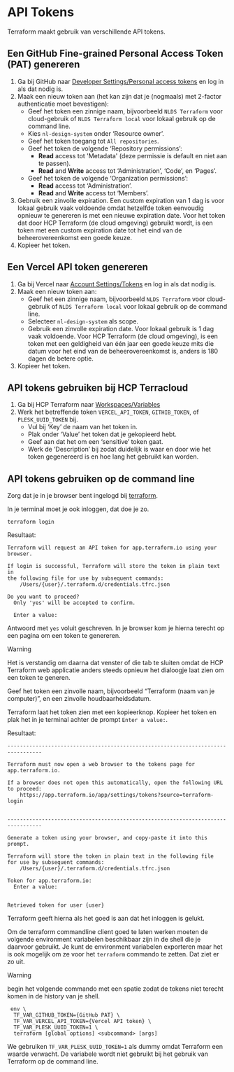 # API Tokens

Terraform maakt gebruik van verschillende API tokens.

## Een GitHub Fine-grained Personal Access Token (PAT) genereren

1. Ga bij GitHub naar [Developer Settings/Personal access tokens][github-developer-settings] en log in als dat nodig is.
1. Maak een nieuw token aan (het kan zijn dat je (nogmaals) met 2-factor authenticatie moet bevestigen):
   - Geef het token een zinnige naam, bijvoorbeeld `NLDS Terraform` voor cloud-gebruik of `NLDS Terraform local` voor
     lokaal gebruik op de command line.
   - Kies `nl-design-system` onder ‘Resource owner’.
   - Geef het token toegang tot `All repositories`.
   - Geef het token de volgende ‘Repository permissions’:
     - **Read** access tot 'Metadata' (deze permissie is default en niet aan te passen).
     - **Read** and **Write** access tot ‘Administration’, ‘Code’, en ‘Pages’.
   - Geef het token de volgende ‘Organization permissions’:
     - **Read** access tot ‘Administration’.
     - **Read** and **Write** access tot ‘Members’.
1. Gebruik een zinvolle expiration. Een custom expiration van 1 dag is voor lokaal gebruik vaak voldoende omdat
   hetzelfde token eenvoudig opnieuw te genereren is met een nieuwe expiration date. Voor het token dat door HCP
   Terraform (de cloud omgeving) gebruikt wordt, is een token met een custom expiration date tot het eind van de
   beheerovereenkomst een goede keuze.
1. Kopieer het token.

## Een Vercel API token genereren

1. Ga bij Vercel naar [Account Settings/Tokens][vercel-settings-tokens] en log in als dat nodig is.
1. Maak een nieuw token aan:
   - Geef het een zinnige naam, bijvoorbeeld `NLDS Terraform` voor cloud-gebruik of `NLDS Terraform local` voor lokaal
     gebruik op de command line.
   - Selecteer `nl-design-system` als scope.
   - Gebruik een zinvolle expiration date. Voor lokaal gebruik is 1 dag vaak voldoende. Voor HCP Terraform (de cloud
     omgeving), is een token met een geldigheid van één jaar een goede keuze mits die datum voor het eind van de
     beheerovereenkomst is, anders is 180 dagen de betere optie.
1. Kopieer het token.

## API tokens gebruiken bij HCP Terracloud

1. Ga bij HCP Terraform naar [Workspaces/Variables][terraform-workspaces-variables]
1. Werk het betreffende token `VERCEL_API_TOKEN`, `GITHIB_TOKEN`, of `PLESK_UUID_TOKEN` bij.
   - Vul bij ‘Key’ de naam van het token in.
   - Plak onder ‘Value’ het token dat je gekopieerd hebt.
   - Geef aan dat het om een ‘sensitive’ token gaat.
   - Werk de ‘Description’ bij zodat duidelijk is waar en door wie het token gegenereerd is en hoe lang het gebruikt kan
     worden.

## API tokens gebruiken op de command line

Zorg dat je in je browser bent ingelogd bij [terraform](https://app.terraform.io).

In je terminal moet je ook inloggen, dat doe je zo.

```shell
terraform login
```

Resultaat:

```plaintext
Terraform will request an API token for app.terraform.io using your browser.

If login is successful, Terraform will store the token in plain text in
the following file for use by subsequent commands:
    /Users/{user}/.terraform.d/credentials.tfrc.json

Do you want to proceed?
  Only 'yes' will be accepted to confirm.

  Enter a value:
```

Antwoord met `yes` voluit geschreven. In je browser kom je hierna terecht op een pagina om een token te genereren.

> [!WARNING]  
> Het is verstandig om daarna dat venster of die tab te sluiten omdat de HCP Terraform web applicatie anders steeds
> opnieuw het dialoogje laat zien om een token te generen.

Geef het token een zinvolle naam, bijvoorbeeld “Terraform (naam van je computer)”, en een zinvolle houdbaarheidsdatum.

Terraform laat het token zien met een kopieerknop. Kopieer het token en plak het in je terminal achter de prompt
`Enter a value:`.

Resultaat:

```plaintext
---------------------------------------------------------------------------------

Terraform must now open a web browser to the tokens page for app.terraform.io.

If a browser does not open this automatically, open the following URL to proceed:
    https://app.terraform.io/app/settings/tokens?source=terraform-login


---------------------------------------------------------------------------------

Generate a token using your browser, and copy-paste it into this prompt.

Terraform will store the token in plain text in the following file
for use by subsequent commands:
    /Users/{user}/.terraform.d/credentials.tfrc.json

Token for app.terraform.io:
  Enter a value:


Retrieved token for user {user}
```

Terraform geeft hierna als het goed is aan dat het inloggen is gelukt.

Om de terraform commandline client goed te laten werken moeten de volgende environment variabelen beschikbaar zijn in de
shell die je daarvoor gebruikt. Je kunt de environment variabelen exporteren maar het is ook mogelijk om ze voor het
`terraform` commando te zetten. Dat ziet er zo uit.

> [!WARNING]  
> begin het volgende commando met een spatie zodat de tokens niet terecht komen in de history van je shell.

```shell
 env \
  TF_VAR_GITHUB_TOKEN={GitHub PAT} \
  TF_VAR_VERCEL_API_TOKEN={Vercel API token} \
  TF_VAR_PLESK_UUID_TOKEN=1 \
  terraform [global options] <subcommand> [args]
```

We gebruiken `TF_VAR_PLESK_UUID_TOKEN=1` als dummy omdat Terraform een waarde verwacht. De variabele wordt niet gebruikt
bij het gebruik van Terraform op de command line.

[github-developer-settings]: https://github.com/settings/personal-access-tokens/
[vercel-settings-tokens]: https://vercel.com/account/settings/tokens
[terraform-workspaces-variables]: https://app.terraform.io/app/nl-design-system/workspaces/github/variables
